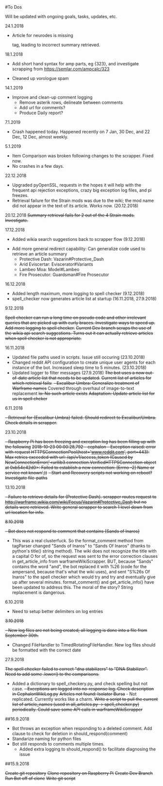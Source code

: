 #To Dos

Will be updated with ongoing goals, tasks, updates, etc.

24.1.2018
- Article for neurodes is missing <p> tag, leading to incorrect summary retrieved.

18.1.2018
- Add short hand syntax for amp parts, eg {323}, and investigate scrapping from https://semlar.com/ampcalc/323
+ Cleaned up vorologue spam

14.1.2019
- Improve and clean-up comment logging
    - Remove asterik rows, delineate between comments
    - Add url for comments?
    - Produce Daily report?

7.1.2019
- Crash happened today.  Happened recently on 7 Jan, 30 Dec, and 22 Dec, 12 Dec, almost weekly.  


5.1.2019
+ Item Comparison was broken following changes to the scrapper.  Fixed now.
+ No crashes in a few days.  

22.12.2018
+ Upgraded pyOpenSSL, requests in the hopes it will help with the frequent api rejection exceptions, crazy big exception log files, and pi freezes.
+ Retrieval failure for the Strain mods was due to the wiki; the mod name did not appear in the text of its article.  Works now. (20.12.2018)

20.12.2018
~~Summary retrieval fails for 2 out of the 4 Strain mods.  Investigate.~~

17.12.2018

+ Added wikia search suggestions back to scrapper flow (9.12.2018)
- Add more general redirect capability:  Can generalize code used to retrieve an article summary
    - Protective Dash:  Vazarin#Protective_Dash
    - Arid Eviscertar:  Eviscerator#Variants
    - Lambeo Moa:       Model#Lambeo
    - Fire Prosecutor:  Guardsman#Fire Prosecutor

16.12.2018  

+ Added length maximum, more logging to spell checker (9.12.2018)
+ spell_checker now generates article list at startup (16.11.2018, 27.9.2018)

9.12.2018

~~Spell checker can run a long time on pseudo code and other irrelevant queries that are picked up with curly braces.  Investigate ways to speed up.~~
~~Add more logging to spell checker.~~
~~Current Dev branch scraps the use of the wikia api search suggestions.  Turns out it can actually retrieve articles when spell checker is not appropriate.~~

16.11.2018

+ Updated file paths used in scripts. Issue still occuring (23.10.2018)
+ Changed reddit API configuration to create unique user agents for each instance of the bot. Increased sleep time to 5 minutes. (23.10.2018)
+ Updated logger to filter messages (27.9.2018)
~~The bot uses a now out-of-date article list that needs to be updated.~~
~~Current list of articles for which retrieval fails:~~
  ~~- Excalibur Umbra:  Generalize treatment of Warframe names~~ Covered through overhaul of image-to-text replacement
  ~~Io:  No such article exists~~
  ~~Adaptation:  Update article list for us in spell chcker~~

6.11.2018

~~- Retrieval for {Excalibur Umbra} failed.  Should redirect to Excalibur/Umbra.  Check details in scrapper.~~ 

23.10.2018

~~-  Raspberry Pi has been freezing and exception log has been filling up with the following~~
~~2018-10-23 00:00:28,792 - cephalon -  Exception raised:  error with request HTTPSConnectionPool(host='www.reddit.com', port=443): Max retries exceeded with url: /api/v1/access_token (Caused by NewConnectionError('<urllib3.connection.VerifiedHTTPSConnection object at 0xb54e42d0>: Failed to establish a new connection: [Errno -2] Name or service not known',))~~ 
~~- Start and Recovery scripts not working on reboot?  Investigate file-paths~~ 

13.10.2018

~~- Failure to retrieve details for {Protective Dash}.  scrapper routes request to http://warframe.wikia.com/wiki/Focus/Vazarin#Protective_Dash but no details were retrieved.  Write general scrapper to search 1 level down from url location for info.~~

~~8.10.2018~~

~~- Bot does not respond to comment that contains {Sands of Inaros}~~ 
+ This was a real clusterfuck.  So the format_comment method from tagParser changed "Sands of Inaros" to "Sands Of Inaros" (thanks to python's title() string method).  The wiki does not recognize the title with a capital O for of, so the request was sent to the error correction clauses in get_article_info from warframeWikiScrapper.  BUT, because "Sands" contains the word "and", the bot replaced it with %26 (code for the ampersand, because that's what the wiki uses), and sent "S%26s Of Inaros" to the spell checker which would try and try and eventually give up after several minutes.  format_comment() and get_article_info() have been updated to address this.  The moral of the story?  String replacement is dangerous.


6.10.2018

- Need to setup better delimiters on log entries


~~3.10.2018~~

~~- New log files are not being created; all logging is done into a file from September 30th.~~ 
+ Changed FileHandler to TimedRotatingFileHandler.  New log files should be formatted with the correct date


27.9.2018

~~The spell checker failed to correct "dna stabilizers" to "DNA Stabilizer".  Need to add some .lower() to the comparisons.~~ 
+ Added a dictionary to spell_checkery.py, and check spelling but not case.
~~- Exceptions are logged into no-response log.  Check description in CephalonWikiLog.py~~ 
~~Articles not found:  Isolator Bursa~~ - Not replicated.  Currently works like a charm.
~~Write a script to pull the current list of article_names (used in all_articles.py -> spell_checker.py) periodically.  Could save some API calls in warframeWikiScrapper~~


##16.9.2018

- Bot throws an exception when responding to a deleted comment.  Add clause to check for deletion in should_respond(comment)
- Standarize naming for python files
- Bot still responds to comments multiple times.  
  - Added extra logging to should_respond() to facilitate diagnosing the issue


##15.9.2018

~~Create git repository~~
~~Clone repository on Raspberry Pi~~
~~Create Dev Branch~~
~~Run Bot off of clone~~
~~Write git script~~
